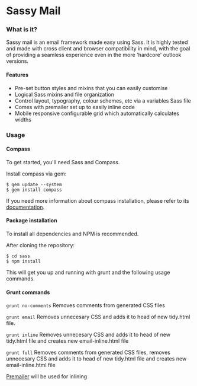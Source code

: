 # Sassy Mail

### What is it?

Sassy mail is an email framework made easy using Sass. It is highly tested and made with cross client and browser compatibility in mind, with the goal of providing a seamless experience even in the more 'hardcore' outlook versions.

#### Features

* Pre-set button styles and mixins that you can easily customise
* Logical Sass mixins and file organization
* Control layout, typography, colour schemes, etc via a variables Sass file
* Comes with premailer set up to easily inline code
* Mobile responsive configurable grid which automatically calculates widths


### Usage

#### Compass
To get started, you'll need Sass and Compass.

Install compass via gem:
```
$ gem update --system
$ gem install compass
```

If you need more information about compass installation, please refer to its [documentation](http://compass-style.org/install/).

#### Package installation

To install all dependencies and NPM is recommended. 

After cloning the repository:

```
$ cd sass
$ npm install
```

This will get you up and running with grunt and the following usage commands.

#### Grunt commands

`grunt no-comments`
Removes comments from generated CSS files

`grunt email`
Removes unnecesary CSS and adds it to head of new tidy.html file.

`grunt inline`
Removes unnecesary CSS and adds it to head of new tidy.html file and creates new email-inline.html file

`grunt full`
Removes comments from generated CSS files, removes unnecesary CSS and adds it to head of new tidy.html file and creates new email-inline.html file

[Premailer](https://github.com/premailer/premailer/) will be used for inlining